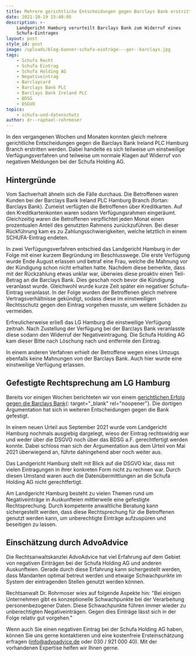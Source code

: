 ```yaml
---
title: Mehrere gerichtliche Entscheidungen gegen Barclays Bank erstritten
date: 2021-10-19 15:40:05
description: >-
    Landgericht Hamburg verurteilt Barclays Bank zum Widerruf eines
    Schufa-Eintrages
layout: post
style_id: post
image: /uploads/blog-banner-schufa-einträge---ger--barclays.jpg
tags:
    - Schufa Recht
    - Schufa Eintrag
    - Schufa Holding AG
    - Negativeintrag
    - Barclaycard
    - Barclays Bank PLC
    - Barclays Bank Ireland PLC
    - BDSG
    - DSGVO
topics:
    - schufa-und-datenschutz
author: dr--raphael-rohrmoser
---
```

In den vergangenen Wochen und Monaten konnten gleich mehrere gerichtliche Entscheidungen gegen die Barclays Bank Ireland PLC Hamburg Branch erstritten werden. Dabei handelte es sich teilweise um einstweilige Verfügungsverfahren und teilweise um normale Klagen auf Widerruf von negativen Meldungen bei der Schufa Holding AG.

## **Hintergründe**

Vom Sachverhalt ähneln sich die Fälle durchaus. Die Betroffenen waren Kunden bei der Barclays Bank Ireland PLC Hamburg Branch (fortan: Barclays Bank). Zumeist verfügten die Betroffenen über Kreditkarten. Auf den Kreditkartenkonten waren sodann Verfügungsrahmen eingeräumt. Gleichzeitig waren die Betroffenen verpflichtet jeden Monat einen prozentualen Anteil des genutzten Rahmens zurückzuführen. Bei dieser Rückführung kam es zu Zahlungsschwierigkeiten, welche letztlich in einem SCHUFA-Eintrag endeten.

In zwei Verfügungsverfahren entschied das Landgericht Hamburg in der Folge mit einer kurzem Begründung im Beschlusswege. Die erste Verfügung wurde Ende August erlassen und betraf eine Frau, welche die Mahnung vor der Kündigung schon nicht erhalten hatte. Nachdem diese bemerkte, dass mit der Rückzahlung etwas unklar war, überwies diese proaktiv einen Teil-Betrag an die Barclays Bank. Dies geschah noch bevor die Kündigung veranlasst wurde. Gleichwohl wurde kurze Zeit später ein negativer Schufa-Eintrag veranlasst. In der Folge wurden der Betroffenen gleich mehrere Vertragsverhältnisse gekündigt, sodass diese im einstweiligen Rechtsschutz gegen den Eintrag vorgehen musste, um weitere Schäden zu vermeiden.

Erfreulicherweise erlie&szlig; das LG Hamburg die einstweilige Verfügung zeitnah. Nach Zustellung der Verfügung bei der Barclays Bank veranlasste diese sodann den Widerruf der Negativeintragung. Die Schufa Holding AG kam dieser Bitte nach Löschung nach und entfernte den Eintrag.

In einem anderen Verfahren erhielt der Betroffene wegen eines Umzugs ebenfalls keine Mahnungen von der Barclays Bank. Auch hier wurde eine einstweilige Verfügung erlassen.

## **Gefestigte Rechtsprechung am LG Hamburg**

Bereits vor einigen Wochen berichteten wir von einem [gerichtlichen Erfolg gegen die Barclays Bank](https://advoadvice.de/blog/lg-hamburg-verurteilt-barclays-bank-ireland-plc-zum-widerruf-eines-schufa-eintrages/){: target="_blank" rel="noopener"}. Die dortigen Argumentation hat sich in weiteren Entscheidungen gegen die Bank gefestigt.

In einem neuen Urteil aus September 2021 wurde vom Landgericht Hamburg nochmals ausgiebig dargelegt, wieso der Eintrag rechtswidrig war und weder über die DSGVO noch über das BDSG a.F. gerechtfertigt werden konnte. Dabei schloss man sich der Argumentation aus dem Urteil von Mai 2021 überwiegend an, führte dahingehend aber noch weiter aus.

Das Landgericht Hamburg stellt mit Blick auf die DSGVO klar, dass mit vielen Eintragungen in ihrer konkreten Form nicht zu rechnen war. Durch diesen Umstand waren auch die Datenübermittlungen an die Schufa Holding AG nicht gerechtfertigt.

Am Landgericht Hamburg besteht zu vielen Themen rund um Negativeinträge in Auskunfteien mittlerweile eine gefestigte Rechtsprechung. Durch kompetente anwaltliche Beratung kann sichergestellt werden, dass diese Rechtsprechung für die Betroffenen genutzt werden kann, um unberechtigte Einträge aufzuspüren und beseitigen zu lassen.

## **Einschätzung durch AdvoAdvice**

Die Rechtsanwaltskanzlei AdvoAdvice hat viel Erfahrung auf dem Gebiet von negativen Einträgen bei der Schufa Holding AG und anderen Auskunfteien. Gerade durch diese Erfahrung kann sichergestellt werden, dass Mandanten optimal betreut werden und etwaige Schwachpunkte im System der eintragenden Stellen genutzt werden können.

Rechtsanwalt Dr. Rohrmoser wies auf folgende Aspekte hin: "Bei einigen Unternehmen gibt es konzeptionelle Schwachpunkte bei der Verarbeitung personenbezogener Daten. Diese Schwachpunkte führen immer wieder zu unberechtigten Negativeinträgen. Gegen dies Einträge lässt sich in der Folge relativ gut vorgehen."

Wenn auch Sie einen negativen Eintrag bei der Schufa Holding AG haben, können Sie uns gerne kontaktieren und eine kostenfreie Ersteinschätzung erfragen ([info@advoadvice.de](mailto:info@advoadvice.de) oder 030 / 921 000 40). Mit der vorhandenen Expertise helfen wir Ihnen gerne.

&nbsp;
